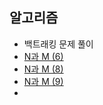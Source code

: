 ## 알고리즘 
- 백트래킹 문제 풀이
- [N과 M (6)](https://www.acmicpc.net/problem/15655)
- [N과 M (8)](https://www.acmicpc.net/problem/15657)
- [N과 M (9)](https://www.acmicpc.net/problem/15663)
- 
